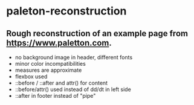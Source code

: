 # paleton-reconstruction
## Rough reconstruction of an example page from https://www.paletton.com. 
- no background image in header, different fonts
- minor color incompatibilities
- measures are approximate
- flexbox used
- ::before / ::after  and attr() for content
- ::before/attr() used instead of dd/dt in left side
- ::after in footer instead of "pipe"
